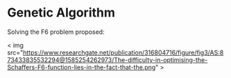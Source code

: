 # Genetic Algorithm

Solving the F6 problem proposed:

< img src="https://www.researchgate.net/publication/316804716/figure/fig3/AS:873433835532294@1585254262973/The-difficulty-in-optimising-the-Schaffers-F6-function-lies-in-the-fact-that-the.png" >
